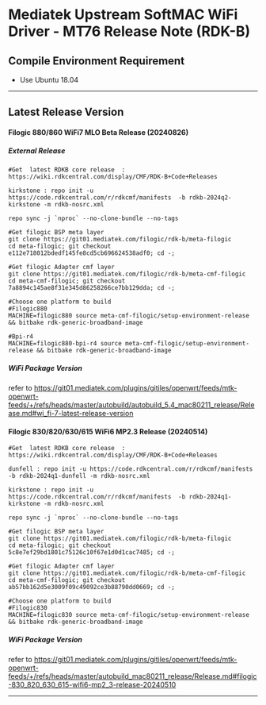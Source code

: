 # Mediatek Upstream SoftMAC WiFi Driver - MT76 Release Note (RDK-B)

## Compile Environment Requirement

- Use Ubuntu 18.04

---

## Latest Release Version

#### Filogic 880/860 WiFi7 MLO Beta Release (20240826)

##### External Release

```
#Get  latest RDKB core release  : https://wiki.rdkcentral.com/display/CMF/RDK-B+Code+Releases

kirkstone : repo init -u https://code.rdkcentral.com/r/rdkcmf/manifests  -b rdkb-2024q2-kirkstone -m rdkb-nosrc.xml

repo sync -j `nproc` --no-clone-bundle --no-tags

#Get filogic BSP meta layer
git clone https://git01.mediatek.com/filogic/rdk-b/meta-filogic
cd meta-filogic; git checkout e112e718012bdedf145fe8cd5cb696624538adf0; cd -;

#Get filogic Adapter cmf layer
git clone https://git01.mediatek.com/filogic/rdk-b/meta-cmf-filogic
cd meta-cmf-filogic; git checkout 7a8894c145ae8f31e345d86258266ce7bb129dda; cd -;

#Choose one platform to build
#Filogic880
MACHINE=filogic880 source meta-cmf-filogic/setup-environment-release && bitbake rdk-generic-broadband-image

#Bpi-r4
MACHINE=filogic880-bpi-r4 source meta-cmf-filogic/setup-environment-release && bitbake rdk-generic-broadband-image
```

##### WiFi Package Version

refer to https://git01.mediatek.com/plugins/gitiles/openwrt/feeds/mtk-openwrt-feeds/+/refs/heads/master/autobuild/autobuild_5.4_mac80211_release/Release.md#wi_fi-7-latest-release-version



#### Filogic 830/820/630/615 WiFi6 MP2.3 Release (20240514)

```
#Get  latest RDKB core release  : https://wiki.rdkcentral.com/display/CMF/RDK-B+Code+Releases

dunfell : repo init -u https://code.rdkcentral.com/r/rdkcmf/manifests  -b rdkb-2024q1-dunfell -m rdkb-nosrc.xml

kirkstone : repo init -u https://code.rdkcentral.com/r/rdkcmf/manifests  -b rdkb-2024q1-kirkstone -m rdkb-nosrc.xml

repo sync -j `nproc` --no-clone-bundle --no-tags

#Get filogic BSP meta layer
git clone https://git01.mediatek.com/filogic/rdk-b/meta-filogic
cd meta-filogic; git checkout 5c8e7ef29bd1801c75126c10f67e1d0d1cac7485; cd -;

#Get filogic Adapter cmf layer
git clone https://git01.mediatek.com/filogic/rdk-b/meta-cmf-filogic
cd meta-cmf-filogic; git checkout ab57bb162d5e3009f09c49092ce3b88790dd0669; cd -;

#Choose one platform to build
#Filogic830
MACHINE=filogic830 source meta-cmf-filogic/setup-environment-release && bitbake rdk-generic-broadband-image

```

##### WiFi Package Version

refer to https://git01.mediatek.com/plugins/gitiles/openwrt/feeds/mtk-openwrt-feeds/+/refs/heads/master/autobuild_mac80211_release/Release.md#filogic-830_820_630_615-wifi6-mp2_3-release-20240510

---


